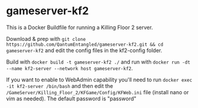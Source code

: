 # gameserver-kf2
This is a Docker Buildfile for running a Killing Floor 2 server.

Download & prep with `git clone https://github.com/QantumEntangled/gameserver-kf2.git && cd gameserver-kf2` and edit the config files in the kf2-config folder.

Build with `docker build -t gameserver-kf2 ./` and run with `docker run -dt --name kf2-server --network host gameserver-kf2`.

If you want to enable to WebAdmin capability you'll need to run `docker exec -it kf2-server /bin/bash` and then edit the `/GameServer/Killing_Floor_2/KFGame/Config/KFWeb.ini` file (install nano or vim as needed). The default password is "password"
